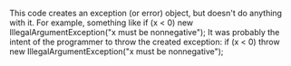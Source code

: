 This code creates an exception (or error) object, but doesn't do anything with it. For example, something like  if (x < 0) new IllegalArgumentException("x must be nonnegative"); It was probably the intent of the programmer to throw the created exception: if (x < 0) throw new IllegalArgumentException("x must be nonnegative");